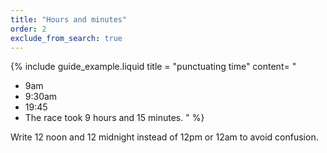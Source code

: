 ```yaml
---
title: "Hours and minutes"
order: 2
exclude_from_search: true
---
```


{% include guide_example.liquid
  title = "punctuating time"
  content= "
- 9am
- 9:30am
- 19:45
- The race took 9 hours and 15 minutes.
"
%}

Write 12 noon and 12 midnight instead of 12pm or 12am to avoid confusion.
